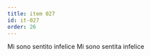 ```yaml
---
title: item 027
id: it-027
order: 26
---
```

<span x-cloak x-show="$store.testee.bio.gender == 'm'">Mi sono sentito infelice</span>
<span x-cloak x-show="$store.testee.bio.gender == 'f'">Mi sono sentita infelice</span>